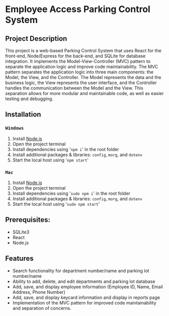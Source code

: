 # Employee Access Parking Control System

## Project Description

This project is a web-based Parking Control System that uses React for the front-end, Node/Express for the back-end, and SQLite for database integration. It implements the Model-View-Controller (MVC) pattern to separate the application logic and improve code maintainability. The MVC pattern separates the application logic into three main components: the Model, the View, and the Controller. The Model represents the data and the business logic, the View represents the user interface, and the Controller handles the communication between the Model and the View. This separation allows for more modular and maintainable code, as well as easier testing and debugging.

## Installation

### `Windows`
1. Install [Node.js](https://nodejs.org/en/download/)
2. Open the project terminal
3. Install dependencies using '`npm i`' in the root folder
4. Install additional packages & libraries: `config`, `morg`, and `dotenv`
5. Start the local host using '`npm start`'

### `Mac`
1. Install [Node.js](https://nodejs.org/en/download/)
2. Open the project terminal
3. Install dependencies using '`sudo npm i`' in the root folder
4. Install additional packages & libraries: `config`, `morg`, and `dotenv`
5. Start the local host using '`sudo npm start`'

## Prerequisites:
* SQLite3
* React
* Node.js

## Features
* Search functionality for department number/name and parking lot number/name
* Ability to add, delete, and edit departments and parking lot database
* Add, save, and display employee information (Employee ID, Name,	Email Address, Phone Number)
* Add, save, and display keycard information and display in reports page
* Implementation of the MVC pattern for improved code maintainability and separation of concerns.
